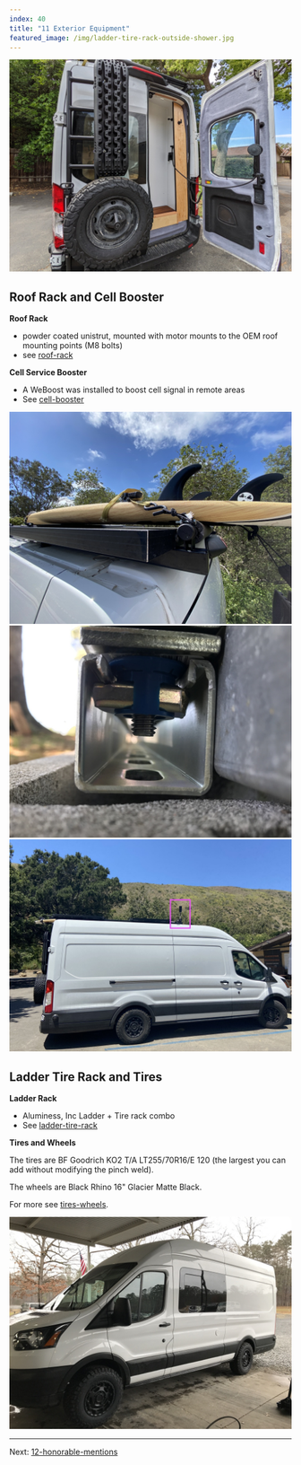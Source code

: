 ```yaml
---
index: 40
title: "11 Exterior Equipment"
featured_image: /img/ladder-tire-rack-outside-shower.jpg
---
```


![ladder-tire-rack-outside-shower](img/ladder-tire-rack-outside-shower.jpg)

## Roof Rack and Cell Booster

**Roof Rack**
- powder coated unistrut, mounted with motor mounts to the OEM roof mounting points (M8 bolts)
- see [roof-rack](roof-rack)

**Cell Service Booster**
- A WeBoost was installed to boost cell signal in remote areas
- See [cell-booster](cell-booster)

<div class='gallery' data-columns='3'>
	<img src="/img/roof-rack-header.jpg">
	<img src="/img/roof-rack-3.jpg">
	<img src="/img/IMG_4742.jpg">
</div>

## Ladder Tire Rack and Tires

**Ladder Rack** 
- Aluminess, Inc Ladder + Tire rack combo 
- See [ladder-tire-rack](ladder-tire-rack)

**Tires and Wheels**

The tires are BF Goodrich KO2 T/A LT255/70R16/E 120 (the largest you can add without modifying the pinch weld).

The wheels are Black Rhino 16" Glacier Matte Black.

For more see [tires-wheels](tires-wheels).

![tires-cover](img/tires-cover.jpg)

---

Next: [12-honorable-mentions](12-honorable-mentions)